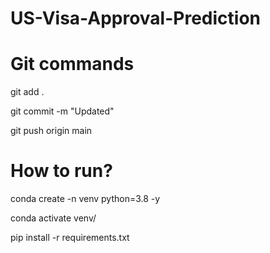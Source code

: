 # US-Visa-Approval-Prediction

# Git commands
git add .

git commit -m "Updated"

git push origin main

# How to run?

conda create -n venv python=3.8 -y

conda activate venv/

pip install -r requirements.txt